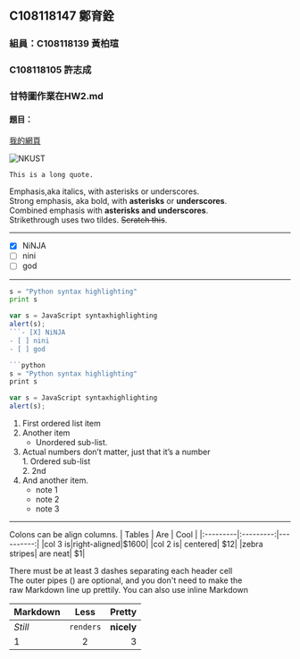 <p style="display:none;">
# 2021_927

## C108118147 鄭育銓

### 組員：C108118139 黃柏瑄
###      C108118105 許志成
### 甘特圖作業在HW2.md
#### 題目：

[我的網頁]()

![NKUST](https://www.nkust.edu.tw/var/file/0/1000/img/513/182513897.png "高科大")

```
This is a long quote.
```
Emphasis,aka italics, with asterisks or underscores.</br>
Strong emphasis, aka bold, with **asterisks** or **underscores**.</br>
Combined emphasis with **asterisks and underscores**.</br>
Strikethrough uses two tildes. ~~Scratch this~~.

---
- [X] NiNJA
- [ ] nini
- [ ] god
---
```python
s = "Python syntax highlighting"
print s
```
```js
var s = JavaScript syntaxhighlighting
alert(s);
```- [X] NiNJA
- [ ] nini
- [ ] god

```python
s = "Python syntax highlighting"
print s
```
```js
var s = JavaScript syntaxhighlighting
alert(s);
```
1. First ordered list item</br>
2. Another item</br>
    * Unordered sub-list.</br>
3. Actual numbers don’t matter, just that it’s a number</br>
        1. Ordered sub-list</br>
        2. 2nd</br>
4. And another item. </br>
    - note 1
    - note 2
    - note 3
---

Colons can be align columns.
| Tables | Are | Cool |
|:---------|:---------:|----------:|
|col 3 is|right-aligned|$1600|
|col 2 is| centered| $12|
|zebra stripes| are neat| $1|

There must be at least 3 dashes separating each header cell <br>
The outer pipes () are optional, and you don't need to make the <br>
raw Markdown line up prettily. You can also use inline Markdown <br>

| Markdown | Less | Pretty |
|:---------|:---------:|----------:|
| *Still*| `renders`| **nicely**|
|1|2|3|




</p>
